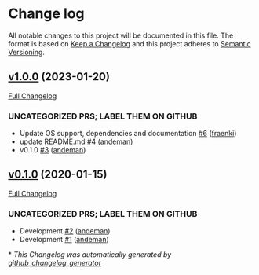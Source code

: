 # Change log

All notable changes to this project will be documented in this file. The format is based on [Keep a Changelog](http://keepachangelog.com/en/1.0.0/) and this project adheres to [Semantic Versioning](http://semver.org).

## [v1.0.0](https://github.com/andeman/puppet-baculaweb/tree/v1.0.0) (2023-01-20)

[Full Changelog](https://github.com/andeman/puppet-baculaweb/compare/v0.1.0...v1.0.0)

### UNCATEGORIZED PRS; LABEL THEM ON GITHUB

- Update OS support, dependencies and documentation [\#6](https://github.com/andeman/puppet-baculaweb/pull/6) ([fraenki](https://github.com/fraenki))
- update README.md [\#4](https://github.com/andeman/puppet-baculaweb/pull/4) ([andeman](https://github.com/andeman))
- v0.1.0 [\#3](https://github.com/andeman/puppet-baculaweb/pull/3) ([andeman](https://github.com/andeman))

## [v0.1.0](https://github.com/andeman/puppet-baculaweb/tree/v0.1.0) (2020-01-15)

[Full Changelog](https://github.com/andeman/puppet-baculaweb/compare/86f97e742734dc7ad4dfa5c45d2ecb6f8722771b...v0.1.0)

### UNCATEGORIZED PRS; LABEL THEM ON GITHUB

- Development [\#2](https://github.com/andeman/puppet-baculaweb/pull/2) ([andeman](https://github.com/andeman))
- Development [\#1](https://github.com/andeman/puppet-baculaweb/pull/1) ([andeman](https://github.com/andeman))



\* *This Changelog was automatically generated by [github_changelog_generator](https://github.com/github-changelog-generator/github-changelog-generator)*
